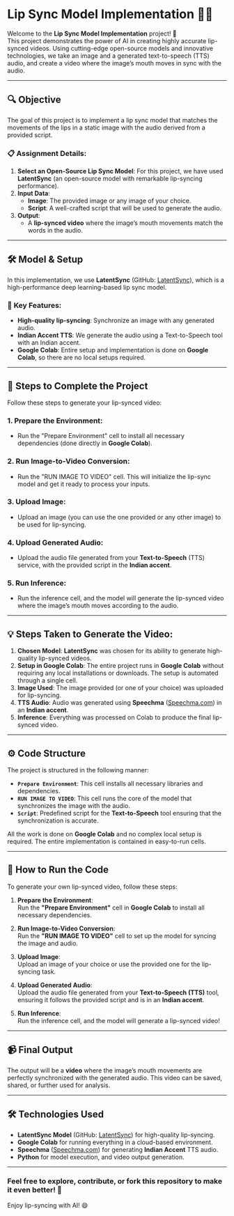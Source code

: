 # Lip Sync Model Implementation 🎥💬

Welcome to the **Lip Sync Model Implementation** project! 🎉  
This project demonstrates the power of AI in creating highly accurate lip-synced videos. Using cutting-edge open-source models and innovative technologies, we take an image and a generated text-to-speech (TTS) audio, and create a video where the image’s mouth moves in sync with the audio.

---

## 🔍 **Objective**
The goal of this project is to implement a lip sync model that matches the movements of the lips in a static image with the audio derived from a provided script. 

### 📋 **Assignment Details:**
1. **Select an Open-Source Lip Sync Model**: For this project, we have used **LatentSync** (an open-source model with remarkable lip-syncing performance).
2. **Input Data**:
   - **Image**: The provided image or any image of your choice.
   - **Script**: A well-crafted script that will be used to generate the audio.
3. **Output**: 
   - A **lip-synced video** where the image’s mouth movements match the words in the audio.
   
---

## 🛠️ **Model & Setup**
In this implementation, we use **LatentSync** (GitHub: [LatentSync](https://github.com/bytedance/LatentSync)), which is a high-performance deep learning-based lip sync model.

### 📌 **Key Features**:
- **High-quality lip-syncing**: Synchronize an image with any generated audio.
- **Indian Accent TTS**: We generate the audio using a Text-to-Speech tool with an Indian accent.
- **Google Colab**: Entire setup and implementation is done on **Google Colab**, so there are no local setups required.

---

## 🏃 **Steps to Complete the Project**
Follow these steps to generate your lip-synced video:

### **1. Prepare the Environment:**
   - Run the "Prepare Environment" cell to install all necessary dependencies (done directly in **Google Colab**).
   
### **2. Run Image-to-Video Conversion:**
   - Run the "RUN IMAGE TO VIDEO" cell. This will initialize the lip-sync model and get it ready to process your inputs.

### **3. Upload Image:**
   - Upload an image (you can use the one provided or any other image) to be used for lip-syncing.

### **4. Upload Generated Audio:**
   - Upload the audio file generated from your **Text-to-Speech** (TTS) service, with the provided script in the **Indian accent**.
   
### **5. Run Inference:**
   - Run the inference cell, and the model will generate the lip-synced video where the image’s mouth moves according to the audio.

---

## 💡 **Steps Taken to Generate the Video:**

1. **Chosen Model**: **LatentSync** was chosen for its ability to generate high-quality lip-synced videos.  
2. **Setup in Google Colab**: The entire project runs in **Google Colab** without requiring any local installations or downloads. The setup is automated through a single cell.
3. **Image Used**: The image provided (or one of your choice) was uploaded for lip-syncing.
4. **TTS Audio**: Audio was generated using **Speechma** ([Speechma.com](https://speechma.com/)) in an **Indian accent**.
5. **Inference**: Everything was processed on Colab to produce the final lip-synced video.

---

## ⚙️ **Code Structure**

The project is structured in the following manner:

- **`Prepare Environment`**: This cell installs all necessary libraries and dependencies.
- **`RUN IMAGE TO VIDEO`**: This cell runs the core of the model that synchronizes the image with the audio.
- **`Script`**: Predefined script for the **Text-to-Speech** tool ensuring that the synchronization is accurate.
  
All the work is done on **Google Colab** and no complex local setup is required. The entire implementation is contained in easy-to-run cells.

---

## 🚀 **How to Run the Code**

To generate your own lip-synced video, follow these steps:

1. **Prepare the Environment**:  
   Run the **"Prepare Environment"** cell in **Google Colab** to install all necessary dependencies.

2. **Run Image-to-Video Conversion**:  
   Run the **"RUN IMAGE TO VIDEO"** cell to set up the model for syncing the image and audio.

3. **Upload Image**:  
   Upload an image of your choice or use the provided one for the lip-syncing task.

4. **Upload Generated Audio**:  
   Upload the audio file generated from your **Text-to-Speech (TTS)** tool, ensuring it follows the provided script and is in an **Indian accent**.

5. **Run Inference**:  
   Run the inference cell, and the model will generate a lip-synced video!

---

## 📹 **Final Output**

The output will be a **video** where the image’s mouth movements are perfectly synchronized with the generated audio. This video can be saved, shared, or further used for analysis.

---



## 🛠️ **Technologies Used**

- **LatentSync Model** (GitHub: [LatentSync](https://github.com/bytedance/LatentSync)) for high-quality lip-syncing.
- **Google Colab** for running everything in a cloud-based environment.
- **Speechma** ([Speechma.com](https://speechma.com/)) for generating **Indian Accent** TTS audio.
- **Python** for model execution, and video output generation.

---


### **Feel free to explore, contribute, or fork this repository to make it even better! 💫**  
Enjoy lip-syncing with AI! 😄
